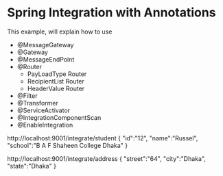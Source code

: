 # Spring Integration with Annotations

This example, will explain how to use

 - @MessageGateway
 - @Gateway
 - @MessageEndPoint
 - @Router
    - PayLoadType Router
    - RecipientList Router
    - HeaderValue Router
 - @Filter
 - @Transformer
 - @ServiceActivator
 - @IntegrationComponentScan
 - @EnableIntegration

http://localhost:9001/integrate/student
 {
"id":"12",
"name":"Russel",
"school":"B A F Shaheen College Dhaka"
}
 
http://localhost:9001/integrate/address
 {
"street":"64",
"city":"Dhaka",
"state":"Dhaka"
}
 